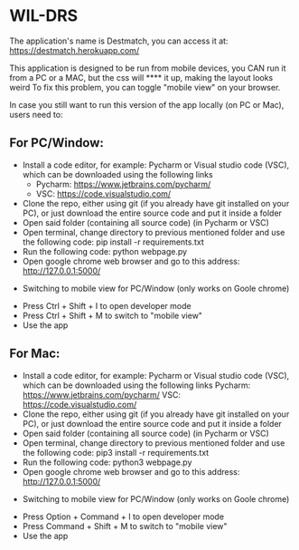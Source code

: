# WIL-DRS
The application's name is Destmatch, you can access it at: https://destmatch.herokuapp.com/

This application is designed to be run from mobile devices, you CAN run it from a PC or a MAC, but the css will **** it up, making the layout looks weird
To fix this problem, you can toggle "mobile view" on your browser.

In case you still want to run this version of the app locally (on PC or Mac), users need to:

## For PC/Window:
- Install a code editor, for example: Pycharm or Visual studio code (VSC), which can be downloaded using the following links
  + Pycharm: https://www.jetbrains.com/pycharm/
  + VSC: https://code.visualstudio.com/
- Clone the repo, either using git (if you already have git installed on your PC), or just download the entire source code and put it inside a folder
- Open said folder (containing all source code) (in Pycharm or VSC)
- Open terminal, change directory to previous mentioned folder and use the following code: pip install -r requirements.txt
- Run the following code: python webpage.py
- Open google chrome web browser and go to this address: http://127.0.0.1:5000/
* Switching to mobile view for PC/Window (only works on Goole chrome)
- Press Ctrl + Shift + I to open developer mode
- Press Ctrl + Shift + M to switch to "mobile view"
- Use the app

## For Mac:
- Install a code editor, for example: Pycharm or Visual studio code (VSC), which can be downloaded using the following links
Pycharm: https://www.jetbrains.com/pycharm/
VSC: https://code.visualstudio.com/
- Clone the repo, either using git (if you already have git installed on your PC), or just download the entire source code and put it inside a folder
- Open said folder (containing all source code) (in Pycharm or VSC)
- Open terminal, change directory to previous mentioned folder and use the following code: pip3 install -r requirements.txt
- Run the following code: python3 webpage.py
- Open google chrome web browser and go to this address: http://127.0.0.1:5000/
* Switching to mobile view for PC/Window (only works on Goole chrome)
- Press Option + Command + I to open developer mode
- Press Command + Shift + M to switch to "mobile view"
- Use the app
